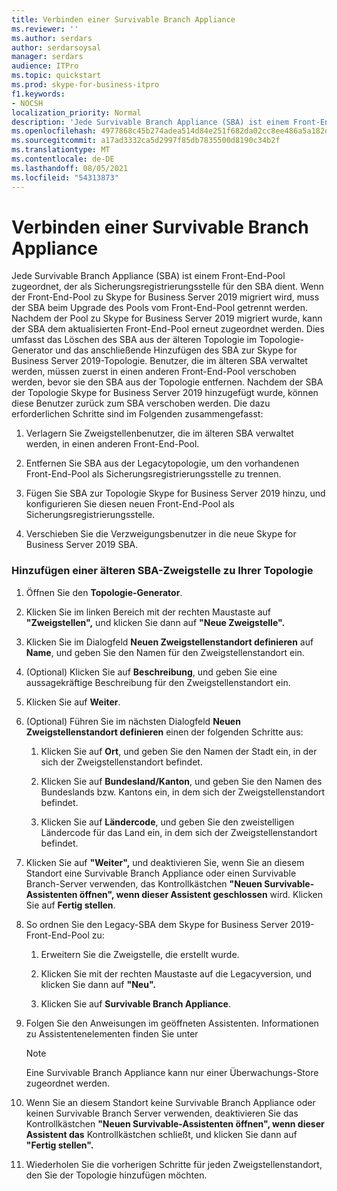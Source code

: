 ```yaml
---
title: Verbinden einer Survivable Branch Appliance
ms.reviewer: ''
ms.author: serdars
author: serdarsoysal
manager: serdars
audience: ITPro
ms.topic: quickstart
ms.prod: skype-for-business-itpro
f1.keywords:
- NOCSH
localization_priority: Normal
description: 'Jede Survivable Branch Appliance (SBA) ist einem Front-End-Pool zugeordnet, der als Sicherungsregistrierungsstelle für den SBA dient. Wenn der Front-End-Pool zu Skype for Business Server 2019 migriert wird, muss der SBA beim Upgrade des Pools vom Front-End-Pool getrennt werden. Nachdem der Pool zu Skype for Business Server 2019 migriert wurde, kann der SBA dem aktualisierten Front-End-Pool erneut zugeordnet werden. Dies umfasst das Löschen des SBA aus der älteren Topologie im Topologie-Generator und das anschließende Hinzufügen des SBA zur Skype for Business Server 2019-Topologie. Benutzer, die im älteren SBA verwaltet werden, müssen zuerst in einen anderen Front-End-Pool verschoben werden, bevor sie den SBA aus der Topologie entfernen. Sobald der SBA der topologie Skype for Business Server 2019 hinzugefügt wurde, können diese Benutzer zurück zum SBA verschoben werden. Die dazu erforderlichen Schritte sind im Folgenden zusammengefasst:'
ms.openlocfilehash: 4977868c45b274adea514d84e251f682da02cc8ee486a5a182d984ee652f3ae2
ms.sourcegitcommit: a17ad3332ca5d2997f85db7835500d8190c34b2f
ms.translationtype: MT
ms.contentlocale: de-DE
ms.lasthandoff: 08/05/2021
ms.locfileid: "54313873"
---
```

# <a name="connect-a-survivable-branch-appliance"></a>Verbinden einer Survivable Branch Appliance

Jede Survivable Branch Appliance (SBA) ist einem Front-End-Pool zugeordnet, der als Sicherungsregistrierungsstelle für den SBA dient. Wenn der Front-End-Pool zu Skype for Business Server 2019 migriert wird, muss der SBA beim Upgrade des Pools vom Front-End-Pool getrennt werden. Nachdem der Pool zu Skype for Business Server 2019 migriert wurde, kann der SBA dem aktualisierten Front-End-Pool erneut zugeordnet werden. Dies umfasst das Löschen des SBA aus der älteren Topologie im Topologie-Generator und das anschließende Hinzufügen des SBA zur Skype for Business Server 2019-Topologie. Benutzer, die im älteren SBA verwaltet werden, müssen zuerst in einen anderen Front-End-Pool verschoben werden, bevor sie den SBA aus der Topologie entfernen. Nachdem der SBA der Topologie Skype for Business Server 2019 hinzugefügt wurde, können diese Benutzer zurück zum SBA verschoben werden. Die dazu erforderlichen Schritte sind im Folgenden zusammengefasst:
  
1. Verlagern Sie Zweigstellenbenutzer, die im älteren SBA verwaltet werden, in einen anderen Front-End-Pool.
    
2. Entfernen Sie SBA aus der Legacytopologie, um den vorhandenen Front-End-Pool als Sicherungsregistrierungsstelle zu trennen.
    
3. Fügen Sie SBA zur Topologie Skype for Business Server 2019 hinzu, und konfigurieren Sie diesen neuen Front-End-Pool als Sicherungsregistrierungsstelle. 
    
4. Verschieben Sie die Verzweigungsbenutzer in die neue Skype for Business Server 2019 SBA.
    
### <a name="add-legacy-sba-branch-site-to-your-topology"></a>Hinzufügen einer älteren SBA-Zweigstelle zu Ihrer Topologie

1. Öffnen Sie den **Topologie-Generator**.
    
2. Klicken Sie im linken Bereich mit der rechten Maustaste auf **"Zweigstellen",** und klicken Sie dann auf **"Neue Zweigstelle".**
    
3. Klicken Sie im Dialogfeld **Neuen Zweigstellenstandort definieren** auf **Name**, und geben Sie den Namen für den Zweigstellenstandort ein.
    
4. (Optional) Klicken Sie auf **Beschreibung**, und geben Sie eine aussagekräftige Beschreibung für den Zweigstellenstandort ein.
    
5. Klicken Sie auf **Weiter**.
    
6. (Optional) Führen Sie im nächsten Dialogfeld **Neuen Zweigstellenstandort definieren** einen der folgenden Schritte aus: 
    
    1. Klicken Sie auf **Ort**, und geben Sie den Namen der Stadt ein, in der sich der Zweigstellenstandort befindet.
    
    2. Klicken Sie auf **Bundesland/Kanton**, und geben Sie den Namen des Bundeslands bzw. Kantons ein, in dem sich der Zweigstellenstandort befindet.
    
    3. Klicken Sie auf **Ländercode**, und geben Sie den zweistelligen Ländercode für das Land ein, in dem sich der Zweigstellenstandort befindet.
    
7. Klicken Sie auf **"Weiter",** und deaktivieren Sie, wenn Sie an diesem Standort eine Survivable Branch Appliance oder einen Survivable Branch-Server verwenden, das Kontrollkästchen **"Neuen Survivable-Assistenten öffnen", wenn dieser Assistent geschlossen** wird. Klicken Sie auf **Fertig stellen**.
    
8. So ordnen Sie den Legacy-SBA dem Skype for Business Server 2019-Front-End-Pool zu:
    
    1. Erweitern Sie die Zweigstelle, die erstellt wurde. 
    
    2. Klicken Sie mit der rechten Maustaste auf die Legacyversion, und klicken Sie dann auf **"Neu".**
    
    3. Klicken Sie auf **Survivable Branch Appliance**.
    
9. Folgen Sie den Anweisungen im geöffneten Assistenten. Informationen zu Assistentenelementen finden Sie unter    
   <!-- [Define a Survivable Branch Appliance or Server in Lync 2013](/previous-versions/office/lync-server-2013/lync-server-2013-define-a-survivable-branch-appliance-or-server). -->
   <!-- The above link points to un-rebranded 2013 content we will need to discuss rebrand or bring forward -->
    
    > [!NOTE]
    > Eine Survivable Branch Appliance kann nur einer Überwachungs-Store zugeordnet werden. 
  
10. Wenn Sie an diesem Standort keine Survivable Branch Appliance oder keinen Survivable Branch Server verwenden, deaktivieren Sie das Kontrollkästchen **"Neuen Survivable-Assistenten öffnen", wenn dieser Assistent das** Kontrollkästchen schließt, und klicken Sie dann auf **"Fertig stellen".**
    
11. Wiederholen Sie die vorherigen Schritte für jeden Zweigstellenstandort, den Sie der Topologie hinzufügen möchten.
